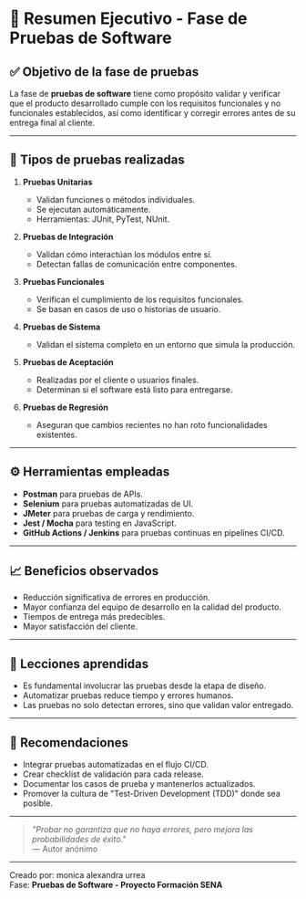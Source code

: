# 🧪 Resumen Ejecutivo - Fase de Pruebas de Software

## ✅ Objetivo de la fase de pruebas

La fase de **pruebas de software** tiene como propósito validar y verificar que el producto desarrollado cumple con los requisitos funcionales y no funcionales establecidos, así como identificar y corregir errores antes de su entrega final al cliente.

---

## 🧩 Tipos de pruebas realizadas

1. **Pruebas Unitarias**
   - Validan funciones o métodos individuales.
   - Se ejecutan automáticamente.
   - Herramientas: JUnit, PyTest, NUnit.

2. **Pruebas de Integración**
   - Validan cómo interactúan los módulos entre sí.
   - Detectan fallas de comunicación entre componentes.

3. **Pruebas Funcionales**
   - Verifican el cumplimiento de los requisitos funcionales.
   - Se basan en casos de uso o historias de usuario.

4. **Pruebas de Sistema**
   - Validan el sistema completo en un entorno que simula la producción.

5. **Pruebas de Aceptación**
   - Realizadas por el cliente o usuarios finales.
   - Determinan si el software está listo para entregarse.

6. **Pruebas de Regresión**
   - Aseguran que cambios recientes no han roto funcionalidades existentes.

---

## ⚙️ Herramientas empleadas

- **Postman** para pruebas de APIs.
- **Selenium** para pruebas automatizadas de UI.
- **JMeter** para pruebas de carga y rendimiento.
- **Jest / Mocha** para testing en JavaScript.
- **GitHub Actions / Jenkins** para pruebas continuas en pipelines CI/CD.

---

## 📈 Beneficios observados

- Reducción significativa de errores en producción.
- Mayor confianza del equipo de desarrollo en la calidad del producto.
- Tiempos de entrega más predecibles.
- Mayor satisfacción del cliente.

---

## 📌 Lecciones aprendidas

- Es fundamental involucrar las pruebas desde la etapa de diseño.
- Automatizar pruebas reduce tiempo y errores humanos.
- Las pruebas no solo detectan errores, sino que validan valor entregado.

---

## 🧠 Recomendaciones

- Integrar pruebas automatizadas en el flujo CI/CD.
- Crear checklist de validación para cada release.
- Documentar los casos de prueba y mantenerlos actualizados.
- Promover la cultura de "Test-Driven Development (TDD)" donde sea posible.

---

> _"Probar no garantiza que no haya errores, pero mejora las probabilidades de éxito."_  
> — Autor anónimo

---

Creado por: monica alexandra urrea  
Fase: **Pruebas de Software - Proyecto Formación SENA**
